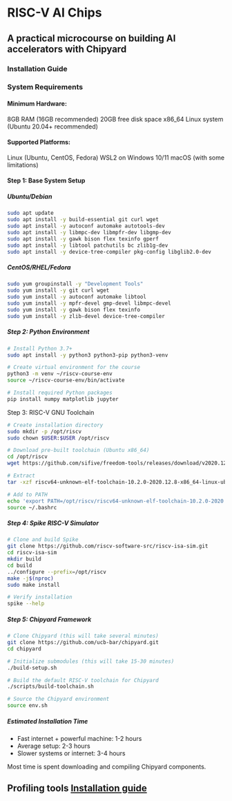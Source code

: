 # RISC-V AI Chips
## A practical microcourse on building AI accelerators with Chipyard

### Installation Guide

### System Requirements

#### Minimum Hardware:

8GB RAM (16GB recommended)
20GB free disk space
x86_64 Linux system (Ubuntu 20.04+ recommended)

#### Supported Platforms:

Linux (Ubuntu, CentOS, Fedora)
WSL2 on Windows 10/11
macOS (with some limitations)

#### Step 1: Base System Setup
##### Ubuntu/Debian
```bash
sudo apt update
sudo apt install -y build-essential git curl wget
sudo apt install -y autoconf automake autotools-dev
sudo apt install -y libmpc-dev libmpfr-dev libgmp-dev
sudo apt install -y gawk bison flex texinfo gperf
sudo apt install -y libtool patchutils bc zlib1g-dev
sudo apt install -y device-tree-compiler pkg-config libglib2.0-dev
```
##### CentOS/RHEL/Fedora
```bash
sudo yum groupinstall -y "Development Tools"
sudo yum install -y git curl wget
sudo yum install -y autoconf automake libtool
sudo yum install -y mpfr-devel gmp-devel libmpc-devel
sudo yum install -y gawk bison flex texinfo
sudo yum install -y zlib-devel device-tree-compiler
```

##### Step 2: Python Environment
```bash 
# Install Python 3.7+
sudo apt install -y python3 python3-pip python3-venv

# Create virtual environment for the course
python3 -m venv ~/riscv-course-env
source ~/riscv-course-env/bin/activate

# Install required Python packages
pip install numpy matplotlib jupyter
```
Step 3: RISC-V GNU Toolchain
```bash
# Create installation directory
sudo mkdir -p /opt/riscv
sudo chown $USER:$USER /opt/riscv

# Download pre-built toolchain (Ubuntu x86_64)
cd /opt/riscv
wget https://github.com/sifive/freedom-tools/releases/download/v2020.12.0/riscv64-unknown-elf-toolchain-10.2.0-2020.12.8-x86_64-linux-ubuntu14.tar.gz

# Extract
tar -xzf riscv64-unknown-elf-toolchain-10.2.0-2020.12.8-x86_64-linux-ubuntu14.tar.gz

# Add to PATH
echo 'export PATH=/opt/riscv/riscv64-unknown-elf-toolchain-10.2.0-2020.12.8-x86_64-linux-ubuntu14/bin:$PATH' >> ~/.bashrc
source ~/.bashrc
```
##### Step 4: Spike RISC-V Simulator
```bash
# Clone and build Spike
git clone https://github.com/riscv-software-src/riscv-isa-sim.git
cd riscv-isa-sim
mkdir build
cd build
../configure --prefix=/opt/riscv
make -j$(nproc)
sudo make install

# Verify installation
spike --help
```
##### Step 5: Chipyard Framework
```bash
# Clone Chipyard (this will take several minutes)
git clone https://github.com/ucb-bar/chipyard.git
cd chipyard

# Initialize submodules (this will take 15-30 minutes)
./build-setup.sh

# Build the default RISC-V toolchain for Chipyard
./scripts/build-toolchain.sh

# Source the Chipyard environment
source env.sh
```
##### Estimated Installation Time

- Fast internet + powerful machine: 1-2 hours
- Average setup: 2-3 hours
- Slower systems or internet: 3-4 hours

Most time is spent downloading and compiling Chipyard components.


## Profiling tools  [Installation guide](/guides/Profiling_guide])